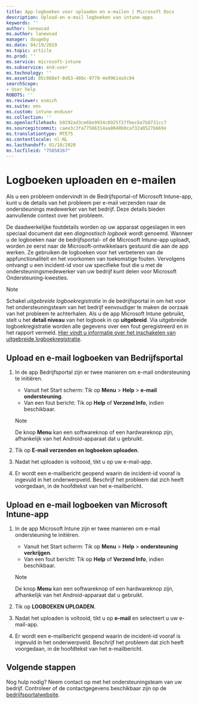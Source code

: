 ```yaml
---
title: App-logboeken voor uploaden en e-mailen | Microsoft Docs
description: Upload-en e-mail logboeken van intune-apps
keywords: ''
author: lenewsad
ms.author: lanewsad
manager: dougeby
ms.date: 04/19/2019
ms.topic: article
ms.prod: ''
ms.service: microsoft-intune
ms.subservice: end-user
ms.technology: ''
ms.assetid: 85c868e7-8d63-480c-9770-4e99614a5c94
searchScope:
- User help
ROBOTS: ''
ms.reviewer: esmich
ms.suite: ems
ms.custom: intune-enduser
ms.collection: ''
ms.openlocfilehash: b9292ad3ce6be9934c8925f27fbec8a7b8731cc7
ms.sourcegitcommit: caee3c3fa77586314aa8040b0caf32a0527b669e
ms.translationtype: MTE75
ms.contentlocale: nl-NL
ms.lasthandoff: 01/10/2020
ms.locfileid: "75858167"
---
```

# <a name="upload-and-email-logs"></a>Logboeken uploaden en e-mailen  

Als u een probleem ondervindt in de Bedrijfsportal-of Microsoft Intune-app, kunt u de details van het probleem per e-mail verzenden naar de ondersteunings medewerker van het bedrijf. Deze details bieden aanvullende context over het probleem.  

De daadwerkelijke foutdetails worden op uw apparaat opgeslagen in een speciaal document dat een _diagnostisch logboek_ wordt genoemd. Wanneer u de logboeken naar de bedrijfsportal- of de Microsoft Intune-app uploadt, worden ze eerst naar de Microsoft-ontwikkelaars gestuurd die aan de app werken. Ze gebruiken de logboeken voor het verbeteren van de appfunctionaliteit en het voorkomen van toekomstige fouten. Vervolgens ontvangt u een incident-id voor uw specifieke fout die u met de ondersteuningsmedewerker van uw bedrijf kunt delen voor Microsoft Ondersteuning-kwesties.  

> [!Note]
> Schakel _uitgebreide logboekregistratie_ in de bedrijfsportal in om het voor het ondersteuningsteam van het bedrijf eenvoudiger te maken de oorzaak van het probleem te achterhalen. Als u de app Microsoft Intune gebruikt, stelt u het **detail niveau** van het logboek in op **uitgebreid**. Via uitgebreide logboekregistratie worden alle gegevens over een fout geregistreerd en in het rapport vermeld. [Hier vindt u informatie over het inschakelen van uitgebreide logboekregistratie](use-verbose-logging-to-help-your-it-administrator-fix-device-issues-android.md).  

## <a name="upload-and-email-logs-from-company-portal"></a>Upload en e-mail logboeken van Bedrijfsportal  

1. In de app Bedrijfsportal zijn er twee manieren om e-mail ondersteuning te initiëren.
    * Vanuit het Start scherm: Tik op **Menu** > **Help** > **e-mail ondersteuning**.  
    * Van een fout bericht: Tik op **Help** of **Verzend Info**, indien beschikbaar.  

    > [!NOTE]
    > De knop **Menu** kan een softwareknop of een hardwareknop zijn, afhankelijk van het Android-apparaat dat u gebruikt.  

3. Tik op **E-mail verzenden en logboeken uploaden**.  
4. Nadat het uploaden is voltooid, tikt u op uw e-mail-app. 
5. Er wordt een e-mailbericht geopend waarin de incident-id vooraf is ingevuld in het onderwerpveld. Beschrijf het probleem dat zich heeft voorgedaan, in de hoofdtekst van het e-mailbericht.    


## <a name="upload-and-email-logs-from-microsoft-intune-app"></a>Upload en e-mail logboeken van Microsoft Intune-app   

1. In de app Microsoft Intune zijn er twee manieren om e-mail ondersteuning te initiëren.  
    * Vanuit het Start scherm: Tik op **Menu** > **Help** > **ondersteuning verkrijgen**.  
    * Van een fout bericht: Tik op **Help** of **Verzend Info**, indien beschikbaar.  

    > [!NOTE]
    > De knop **Menu** kan een softwareknop of een hardwareknop zijn, afhankelijk van het Android-apparaat dat u gebruikt.

3. Tik op **LOGBOEKEN UPLOADEN**.  
4. Nadat het uploaden is voltooid, tikt u op **e-mail** en selecteert u uw e-mail-app.  
5. Er wordt een e-mailbericht geopend waarin de incident-id vooraf is ingevuld in het onderwerpveld. Beschrijf het probleem dat zich heeft voorgedaan, in de hoofdtekst van het e-mailbericht.  

## <a name="next-steps"></a>Volgende stappen  

Nog hulp nodig? Neem contact op met het ondersteuningsteam van uw bedrijf. Controleer of de contactgegevens beschikbaar zijn op de [bedrijfsportalwebsite](https://go.microsoft.com/fwlink/?linkid=2010980).
